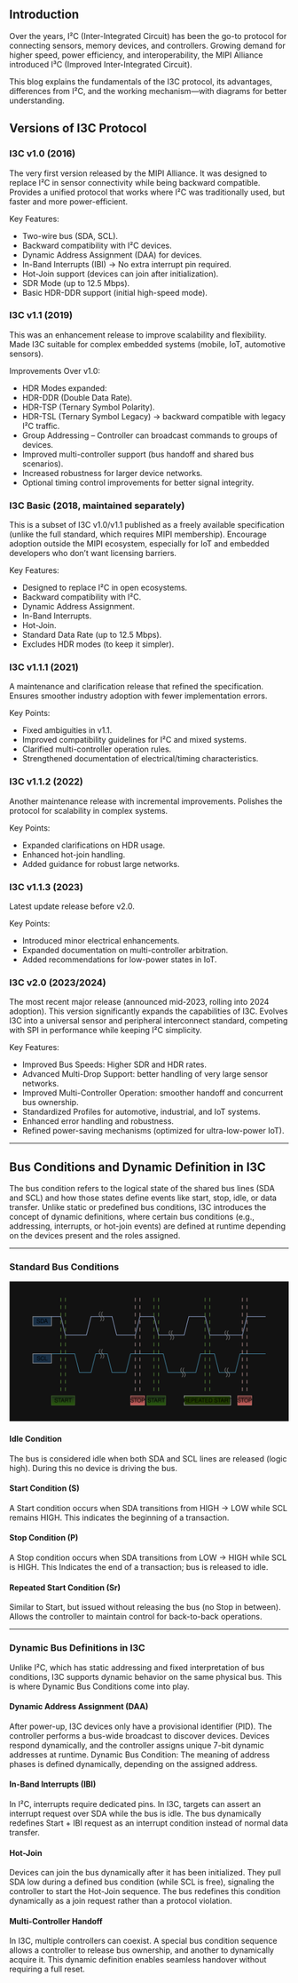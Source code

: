## Introduction

Over the years, I²C (Inter-Integrated Circuit) has been the go-to protocol for connecting sensors, memory devices, and controllers.
Growing demand for higher speed, power efficiency, and interoperability, the MIPI Alliance introduced I³C (Improved Inter-Integrated Circuit).

This blog explains the fundamentals of the I3C protocol, its advantages, differences from I²C, and the working mechanism—with diagrams for better understanding.

## Versions of I3C Protocol

### I3C v1.0 (2016)

The very first version released by the MIPI Alliance.
It was designed to replace I²C in sensor connectivity while being backward compatible.
Provides a unified protocol that works where I²C was traditionally used, but faster and more power-efficient.

Key Features:

- Two-wire bus (SDA, SCL).
- Backward compatibility with I²C devices.
- Dynamic Address Assignment (DAA) for devices.
- In-Band Interrupts (IBI) → No extra interrupt pin required.
- Hot-Join support (devices can join after initialization).
- SDR Mode (up to 12.5 Mbps).
- Basic HDR-DDR support (initial high-speed mode).

### I3C v1.1 (2019)

This was an enhancement release to improve scalability and flexibility.
Made I3C suitable for complex embedded systems (mobile, IoT, automotive sensors).

Improvements Over v1.0:

- HDR Modes expanded:
- HDR-DDR (Double Data Rate).
- HDR-TSP (Ternary Symbol Polarity).
- HDR-TSL (Ternary Symbol Legacy) → backward compatible with legacy I²C traffic.
- Group Addressing – Controller can broadcast commands to groups of devices.
- Improved multi-controller support (bus handoff and shared bus scenarios).
- Increased robustness for larger device networks.
- Optional timing control improvements for better signal integrity.

### I3C Basic (2018, maintained separately)

This is a subset of I3C v1.0/v1.1 published as a freely available specification (unlike the full standard, which requires MIPI membership).
Encourage adoption outside the MIPI ecosystem, especially for IoT and embedded developers who don’t want licensing barriers.

Key Features:

- Designed to replace I²C in open ecosystems.
- Backward compatibility with I²C.
- Dynamic Address Assignment.
- In-Band Interrupts.
- Hot-Join.
- Standard Data Rate (up to 12.5 Mbps).
- Excludes HDR modes (to keep it simpler).

### I3C v1.1.1 (2021)

A maintenance and clarification release that refined the specification.
Ensures smoother industry adoption with fewer implementation errors.

Key Points:

- Fixed ambiguities in v1.1.
- Improved compatibility guidelines for I²C and mixed systems.
- Clarified multi-controller operation rules.
- Strengthened documentation of electrical/timing characteristics.

### I3C v1.1.2 (2022)

Another maintenance release with incremental improvements.
Polishes the protocol for scalability in complex systems.

Key Points:

- Expanded clarifications on HDR usage.
- Enhanced hot-join handling.
- Added guidance for robust large networks.

### I3C v1.1.3 (2023)

Latest update release before v2.0.

Key Points:

- Introduced minor electrical enhancements.
- Expanded documentation on multi-controller arbitration.
- Added recommendations for low-power states in IoT.

### I3C v2.0 (2023/2024)

The most recent major release (announced mid-2023, rolling into 2024 adoption).
This version significantly expands the capabilities of I3C.
Evolves I3C into a universal sensor and peripheral interconnect standard, competing with SPI in performance while keeping I²C simplicity.

Key Features:

- Improved Bus Speeds: Higher SDR and HDR rates.
- Advanced Multi-Drop Support: better handling of very large sensor networks.
- Improved Multi-Controller Operation: smoother handoff and concurrent bus ownership.
- Standardized Profiles for automotive, industrial, and IoT systems.
- Enhanced error handling and robustness.
- Refined power-saving mechanisms (optimized for ultra-low-power IoT).

---

## Bus Conditions and Dynamic Definition in I3C

The bus condition refers to the logical state of the shared bus lines (SDA and SCL) and how those states define events like start, stop, idle, or data transfer.
Unlike static or predefined bus conditions, I3C introduces the concept of dynamic definitions, where certain bus conditions (e.g., addressing, interrupts, or hot-join events) are defined at runtime depending on the devices present and the roles assigned.

---

### Standard Bus Conditions

![Start, Stop & Repeated Start Conditions](Images/i2c_start_stop_r_start.svg)

#### Idle Condition

The bus is considered idle when both SDA and SCL lines are released (logic high).
During this no device is driving the bus.

#### Start Condition (S)

A Start condition occurs when SDA transitions from HIGH → LOW while SCL remains HIGH.
This indicates the beginning of a transaction.

#### Stop Condition (P)

A Stop condition occurs when SDA transitions from LOW → HIGH while SCL is HIGH.
This Indicates the end of a transaction; bus is released to idle.

#### Repeated Start Condition (Sr)

Similar to Start, but issued without releasing the bus (no Stop in between).
Allows the controller to maintain control for back-to-back operations.

---

### Dynamic Bus Definitions in I3C

Unlike I²C, which has static addressing and fixed interpretation of bus conditions, I3C supports dynamic behavior on the same physical bus.
This is where Dynamic Bus Conditions come into play.

#### Dynamic Address Assignment (DAA)

After power-up, I3C devices only have a provisional identifier (PID).
The controller performs a bus-wide broadcast to discover devices.
Devices respond dynamically, and the controller assigns unique 7-bit dynamic addresses at runtime.
Dynamic Bus Condition: The meaning of address phases is defined dynamically, depending on the assigned address.

#### In-Band Interrupts (IBI)

In I²C, interrupts require dedicated pins.
In I3C, targets can assert an interrupt request over SDA while the bus is idle.
The bus dynamically redefines Start + IBI request as an interrupt condition instead of normal data transfer.

#### Hot-Join

Devices can join the bus dynamically after it has been initialized.
They pull SDA low during a defined bus condition (while SCL is free), signaling the controller to start the Hot-Join sequence.
The bus redefines this condition dynamically as a join request rather than a protocol violation.

#### Multi-Controller Handoff

In I3C, multiple controllers can coexist.
A special bus condition sequence allows a controller to release bus ownership, and another to dynamically acquire it.
This dynamic definition enables seamless handover without requiring a full reset.

<!--
1. What is I3C?

I3C is a communication protocol developed by the MIPI Alliance to standardize sensor connectivity and improve upon the limitations of I²C and SPI.

Backwards compatible with I²C (supports legacy devices).

Provides higher data rates (up to 33.3 Mbps HDR mode).

Lower power consumption through in-band interrupts and efficient bus management.

Designed for mobile, IoT, automotive, and industrial systems.

2. I3C Bus Overview

The I3C bus, like I²C, is a two-wire bus:

SDA (Serial Data Line) – bidirectional data line.

SCL (Serial Clock Line) – clock signal from the controller.

But unlike I²C, I3C allows dynamic addressing, in-band interrupts, and multi-controller capability.

Diagram 1: I3C Bus Basic Layout
Controller (Master)
|

---

| | |
Device Device Device
(Target) (Target) (Target)

(All devices share SDA and SCL lines, but I3C allows smarter arbitration and faster data transfers compared to I²C.)

3. Key Features of I3C

Backward Compatibility with I²C

I3C devices can coexist with I²C devices on the same bus.

Default startup mode is I²C-compatible.

Higher Speed

Standard Data Rate (SDR): up to 12.5 Mbps.

High Data Rate (HDR): up to 33.3 Mbps.

Compared to I²C max ~3.4 Mbps.

Dynamic Address Assignment (DAA)

Unlike I²C’s fixed 7-bit/10-bit addresses, I3C assigns addresses dynamically during initialization.

In-Band Interrupts (IBI)

Targets can signal the controller directly over SDA (no extra GPIO needed).

Hot-Join Capability

Devices can join the bus dynamically after startup.

Diagram 2: I3C vs I²C Bus Signals
I²C: I3C:

- Open Drain - Push-Pull (for higher speeds)
- Static Addr - Dynamic Addr
- Extra INT pin - In-band Interrupts

(Visually: Show two side-by-side buses, one with extra INT line for I²C devices, and one with I3C devices using SDA for interrupts.)

4. I3C Communication Flow
   Step 1: Bus Initialization

Controller powers up in I²C-compatible mode.

Performs Dynamic Address Assignment (DAA) to give each device a unique address.

Step 2: Data Transfer

Data is exchanged in SDR mode by default.

For faster operations, it can switch to HDR modes (HDR-DDR, HDR-TSP, HDR-TSL).

Step 3: Interrupts and Hot-Join

Targets can send IBI to the controller without needing extra wires.

New devices can hot-join and request an address dynamically.

Diagram 3: Dynamic Address Assignment
Controller: "Who is on the bus?"
Device A: "I’m here → Assign 0x20"
Device B: "I’m here → Assign 0x21"
Device C: "I’m here → Assign 0x22"

(Visually: Show Controller polling devices, assigning addresses dynamically in sequence.)

5. I3C High Data Rate (HDR) Modes

I3C supports multiple HDR modes for boosting speed:

HDR-DDR (Double Data Rate) – Transfers data on both clock edges.

HDR-TSP (Ternary Symbol Polarity) – Uses three signal levels for encoding.

HDR-TSL (Ternary Symbol Legacy) – Compatible with I²C devices.

These modes allow I3C to reach up to 33.3 Mbps, far beyond I²C.

Diagram 4: SDR vs HDR Timing
SDR: Data changes only on rising/falling edges
HDR: Data encoded on both edges → Higher throughput

(Visually: Two timing diagrams showing SDR using one edge per cycle, HDR using both edges.)

6. Advantages of I3C Over I²C and SPI
   Feature I²C SPI I³C
   Wires 2 4+ 2
   Speed Up to 3.4 Mbps Up to 50 Mbps Up to 33.3 Mbps (HDR)
   Addressing Static Chip Select Dynamic
   Interrupt Handling Extra Pin Extra Pin In-band (over SDA)
   Power Efficiency Moderate High Optimized (push-pull driving)
   Multi-controller Limited Yes Yes
7. Real-World Applications of I3C

Smartphones/Tablets → Sensors (accelerometers, gyros, magnetometers).

Automotive → In-vehicle sensor fusion for ADAS.

IoT Devices → Low-power multi-sensor hubs.

Wearables → Optimized power usage and fewer pins.

8. Conclusion

I3C is a game-changer in sensor communication, offering the simplicity of I²C with the performance of SPI. With features like dynamic addressing, in-band interrupts, hot-join, and HDR modes, it is rapidly becoming the go-to protocol for modern embedded and IoT applications.

For engineers designing the next generation of connected devices, I3C is worth exploring as a future-proof solution. -->
